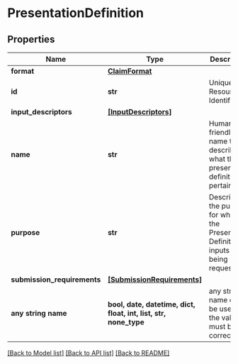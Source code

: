 # PresentationDefinition


## Properties
Name | Type | Description | Notes
------------ | ------------- | ------------- | -------------
**format** | [**ClaimFormat**](ClaimFormat.md) |  | [optional] 
**id** | **str** | Unique Resource Identifier | [optional] 
**input_descriptors** | [**[InputDescriptors]**](InputDescriptors.md) |  | [optional] 
**name** | **str** | Human-friendly name that describes what the presentation definition pertains to | [optional] 
**purpose** | **str** | Describes the purpose for which the Presentation Definition&#39;s inputs are being requested | [optional] 
**submission_requirements** | [**[SubmissionRequirements]**](SubmissionRequirements.md) |  | [optional] 
**any string name** | **bool, date, datetime, dict, float, int, list, str, none_type** | any string name can be used but the value must be the correct type | [optional]

[[Back to Model list]](../README.md#documentation-for-models) [[Back to API list]](../README.md#documentation-for-api-endpoints) [[Back to README]](../README.md)


